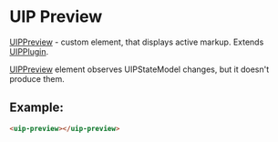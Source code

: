 # UIP Preview

[UIPPreview](src/core/preview/README.md) - custom element, that displays active markup. Extends [UIPPlugin](src/core/README.md#uip-plugin).

[UIPPreview](src/core/preview/README.md) element observes UIPStateModel changes, but it doesn't produce them.

## Example:
```html
<uip-preview></uip-preview>
```
